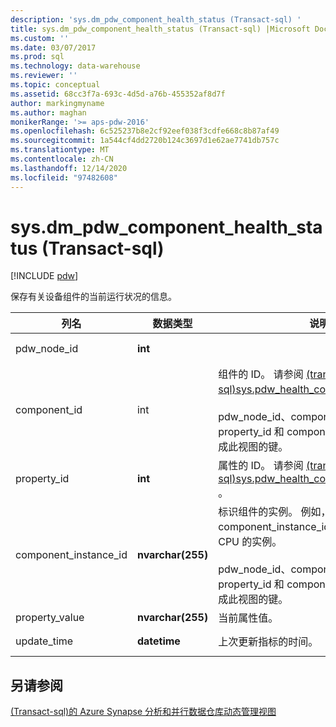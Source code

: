 ```yaml
---
description: 'sys.dm_pdw_component_health_status (Transact-sql) '
title: sys.dm_pdw_component_health_status (Transact-sql) |Microsoft Docs
ms.custom: ''
ms.date: 03/07/2017
ms.prod: sql
ms.technology: data-warehouse
ms.reviewer: ''
ms.topic: conceptual
ms.assetid: 68cc3f7a-693c-4d5d-a76b-455352af8d7f
author: markingmyname
ms.author: maghan
monikerRange: '>= aps-pdw-2016'
ms.openlocfilehash: 6c525237b8e2cf92eef038f3cdfe668c8b87af49
ms.sourcegitcommit: 1a544cf4dd2720b124c3697d1e62ae7741db757c
ms.translationtype: MT
ms.contentlocale: zh-CN
ms.lasthandoff: 12/14/2020
ms.locfileid: "97482608"
---
```

# <a name="sysdm_pdw_component_health_status-transact-sql"></a>sys.dm_pdw_component_health_status (Transact-sql) 
[!INCLUDE [pdw](../../includes/applies-to-version/pdw.md)]

  保存有关设备组件的当前运行状况的信息。  
  
|列名|数据类型|说明|范围|  
|-----------------|---------------|-----------------|-----------|  
|pdw_node_id|**int**||不为 NULL|  
|component_id|int|组件的 ID。 请参阅 [&#40;transact-sql&#41;sys.pdw_health_components ](../../relational-databases/system-catalog-views/sys-pdw-health-components-transact-sql.md)。<br /><br /> pdw_node_id、component_id、property_id 和 component_instance_id 构成此视图的键。|不为 NULL|  
|property_id|**int**|属性的 ID。 请参阅 [&#40;transact-sql&#41;sys.pdw_health_component_properties ](../../relational-databases/system-catalog-views/sys-pdw-health-component-properties-transact-sql.md)。|NOT NULL|  
|component_instance_id|**nvarchar(255)**|标识组件的实例。 例如，可以 component_instance_id = "CPU1" 标识 CPU 的实例。<br /><br /> pdw_node_id、component_id、property_id 和 component_instance_id 构成此视图的键。|NOT NULL|  
|property_value|**nvarchar(255)**|当前属性值。|Null|  
|update_time|**datetime**|上次更新指标的时间。|NOT NULL|  
  
## <a name="see-also"></a>另请参阅  
 [&#40;Transact-sql&#41;的 Azure Synapse 分析和并行数据仓库动态管理视图 ](../../relational-databases/system-dynamic-management-views/sql-and-parallel-data-warehouse-dynamic-management-views.md)  
  
  
